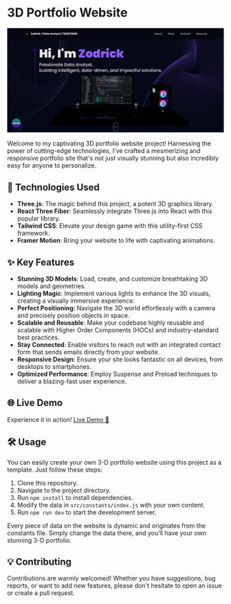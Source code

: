 # 3D Portfolio Website

![3D Portfolio](3Dportfolio.png)

Welcome to my captivating 3D portfolio website project! Harnessing the power of cutting-edge technologies, I've crafted a mesmerizing and responsive portfolio site that's not just visually stunning but also incredibly easy for anyone to personalize.

## 🚀 Technologies Used
- **Three.js**: The magic behind this project, a potent 3D graphics library.
- **React Three Fiber**: Seamlessly integrate Three.js into React with this popular library.
- **Tailwind CSS**: Elevate your design game with this utility-first CSS framework.
- **Framer Motion**: Bring your website to life with captivating animations.

## ✨ Key Features
- **Stunning 3D Models**: Load, create, and customize breathtaking 3D models and geometries.
- **Lighting Magic**: Implement various lights to enhance the 3D visuals, creating a visually immersive experience.
- **Perfect Positioning**: Navigate the 3D world effortlessly with a camera and precisely position objects in space.
- **Scalable and Reusable**: Make your codebase highly reusable and scalable with Higher Order Components (HOCs) and industry-standard best practices.
- **Stay Connected**: Enable visitors to reach out with an integrated contact form that sends emails directly from your website.
- **Responsive Design**: Ensure your site looks fantastic on all devices, from desktops to smartphones.
- **Optimized Performance**: Employ Suspense and Preload techniques to deliver a blazing-fast user experience.

## 🌐 Live Demo
Experience it in action! [Live Demo 🚀](https://zodrick-portfolio.onrender.com/)

## 🛠️ Usage
You can easily create your own 3-D portfolio website using this project as a template. Just follow these steps:
1. Clone this repository.
2. Navigate to the project directory.
3. Run `npm install` to install dependencies.
4. Modify the data in `src/constants/index.js` with your own content.
5. Run `npm run dev` to start the development server.

Every piece of data on the website is dynamic and originates from the constants file. Simply change the data there, and you'll have your own stunning 3-D portfolio.

## 💡 Contributing
Contributions are warmly welcomed! Whether you have suggestions, bug reports, or want to add new features, please don't hesitate to open an issue or create a pull request.

